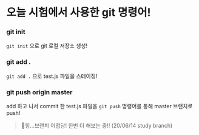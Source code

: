 # 오늘 시험에서 사용한 git 명령어!

### git init

`git init` 으로 git 로컬 저장소 생성!

### git add .

`git add .` 으로 test.js 파일을 스테이징!

### git push origin master

add 하고 나서 commit 한 test.js 파일을 `git push` 명령어를 통해 master 브랜치로 push!

> 🤤힝...브랜치 어렵당!
한번 더 해보는 중!! (20/06/14 study branch)
